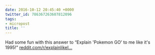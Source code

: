 ```yaml
---
date: 2016-10-12 20:45:40 +0000
twitter_id: 786367263607812096
tags:
- micropost
title: ''
---
```


Had some fun with this answer to “Explain 'Pokemon GO' to me like it's 1995!” [reddit.com/r/explainlikeI…](https://www.reddit.com/r/explainlikeIAmA/comments/575lwb/explain_pokemon_go_to_me_like_its_1995/d8p9ckx)
